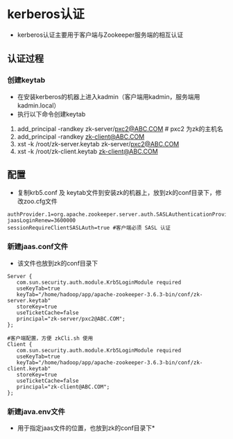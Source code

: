 # kerberos认证
* kerberos认证主要用于客户端与Zookeeper服务端的相互认证
## 认证过程
### 创建keytab
* 在安装kerberos的机器上进入kadmin（客户端用kadmin，服务端用kadmin.local）
* 执行以下命令创建keytab
1. add_principal -randkey zk-server/pxc2@ABC.COM   # pxc2 为zk的主机名
2. add_principal -randkey zk-client@ABC.COM 
3. xst -k /root/zk-server.keytab zk-server/pxc2@ABC.COM 
4. xst -k /root/zk-client.keytab zk-client@ABC.COM 
## 配置
* 复制krb5.conf 及 keytab文件到安装zk的机器上，放到zk的conf目录下，修改zoo.cfg文件
```
authProvider.1=org.apache.zookeeper.server.auth.SASLAuthenticationProvider
jaasLoginRenew=3600000
sessionRequireClientSASLAuth=true #客户端必须 SASL 认证
```
### 新建jaas.conf文件
* 该文件也放到zk的conf目录下
```
Server {
   com.sun.security.auth.module.Krb5LoginModule required
   useKeyTab=true
   keyTab="/home/hadoop/app/apache-zookeeper-3.6.3-bin/conf/zk-server.keytab"
   storeKey=true
   useTicketCache=false
   principal="zk-server/pxc2@ABC.COM";
};

#客户端配置，方便 zkCli.sh 使用
Client {
   com.sun.security.auth.module.Krb5LoginModule required
   useKeyTab=true
   keyTab="/home/hadoop/app/apache-zookeeper-3.6.3-bin/conf/zk-client.keytab"
   storeKey=true
   useTicketCache=false
   principal="zk-client@ABC.COM";
};

```
### 新建java.env文件
* 用于指定jaas文件的位置，也放到zk的conf目录下*
